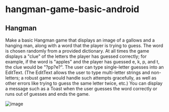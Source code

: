 # hangman-game-basic-android

## Hangman
Make a basic Hangman game that displays an image of a gallows and a hanging man, along with a word that
the player is trying to guess. The word is chosen randomly from a provided dictionary. At all times the game
displays a "clue" of the letters the player has guessed correctly; for example, if the word is "apples" and
the player has guessed e, k, p, and t, the clue would be "?pp?e?". The user can type single-letter guesses into
an EditText. (The EditText allows the user to type multi-letter strings and non-letters; a robust game
would handle such attempts gracefully, as well as other errors like trying to guess the same letter twice, etc.)
You can display a message such as a Toast when the user guesses the word correctly or runs out of guesses
and ends the game.

![image](https://user-images.githubusercontent.com/58862894/193678776-7edd8645-59a5-44b8-a86e-7946498e36b5.png)
